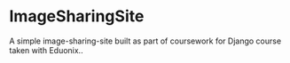 # ImageSharingSite
A simple image-sharing-site built as part of coursework for Django course taken with Eduonix..
